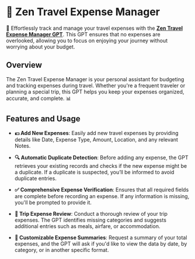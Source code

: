 # 🌟 Zen Travel Expense Manager

💼 Effortlessly track and manage your travel expenses with the [**Zen Travel Expense Manager GPT**](https://chatgpt.com/g/g-3Qaloz7dB-zen-travel-expense-manager). This GPT ensures that no expenses are overlooked, allowing you to focus on enjoying your journey without worrying about your budget. 

## Overview

The Zen Travel Expense Manager is your personal assistant for budgeting and tracking expenses during travel. Whether you're a frequent traveler or planning a special trip, this GPT helps you keep your expenses organized, accurate, and complete. 📊

## Features and Usage

- **💵 Add New Expenses**: Easily add new travel expenses by providing details like Date, Expense Type, Amount, Location, and any relevant Notes.

- **🔍 Automatic Duplicate Detection**: Before adding any expense, the GPT retrieves your existing records and checks if the new expense might be a duplicate. If a duplicate is suspected, you’ll be informed to avoid duplicate entries.

- **✅ Comprehensive Expense Verification**: Ensures that all required fields are complete before recording an expense. If any information is missing, you'll be prompted to provide it.

- **📝 Trip Expense Review**: Conduct a thorough review of your trip expenses. The GPT identifies missing categories and suggests additional entries such as meals, airfare, or accommodation.

- **📑 Customizable Expense Summaries**: Request a summary of your total expenses, and the GPT will ask if you'd like to view the data by date, by category, or in another specific format.
